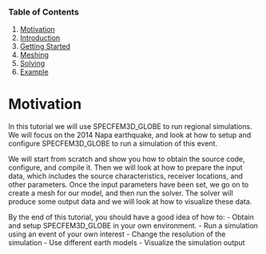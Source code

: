 
### Table of Contents
1. [Motivation](/index.md)
2. [Introduction](/intro_specfem.md)
3. [Getting Started](/getting_started.md)
4. [Meshing](/mesh.md)
5. [Solving](/solve.md)
6. [Example](/example.md)


# Motivation

In this tutorial we will use SPECFEM3D_GLOBE to run regional simulations. We
will focus on the 2014 Napa earthquake, and look at how to setup and configure
SPECFEM3D_GLOBE to run a simulation of this event.

We will start from scratch and show you how to obtain the source code,
configure, and compile it. Then we will look at how to prepare the input data,
which includes the source characteristics, receiver locations, and other
parameters. Once the input parameters have been set, we go on to create a mesh
for our model, and then run the solver. The solver will produce some output
data and we will look at how to visualize these data.

By the end of this tutorial, you should have a good idea of how to:
    - Obtain and setup SPECFEM3D_GLOBE in your own environment.
    - Run a simulation using an event of your own interest
    - Change the resolution of the simulation
    - Use different earth models
    - Visualize the simulation output
